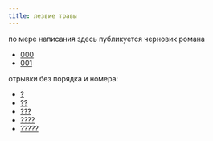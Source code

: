 ```yaml
---
title: лезвие травы
---
```


по мере написания здесь публикуется черновик романа

- [000](text/000.html)
- [001](text/001.html)

отрывки без порядка и номера:

- [?](text/why-so-gloom.html)
- [??](text/visiting.html)
- [???](text/coughing.html)
- [????](text/ads.html)
- [?????](text/meeting.html)